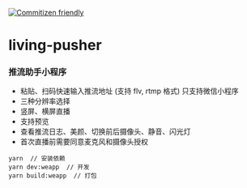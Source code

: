 [![Commitizen friendly](https://img.shields.io/badge/commitizen-friendly-brightgreen.svg)](http://commitizen.github.io/cz-cli/)

# living-pusher

### 推流助手小程序

+ 粘贴、扫码快速输入推流地址 (支持 flv, rtmp 格式) 只支持微信小程序
+ 三种分辨率选择
+ 竖屏、横屏直播
+ 支持预览
+ 查看推流日志、美颜、切换前后摄像头、静音、闪光灯
+ 首次直播前需要同意麦克风和摄像头授权

```
yarn  // 安装依赖
yarn dev:weapp  // 开发
yarn build:weapp  // 打包
```
